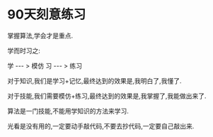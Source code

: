# 90天刻意练习

掌握算法,学会才是重点.

学而时习之:

学 --- > 模仿
习 --- > 练习

对于知识,我们是学习+记忆,最终达到的效果是,我明白了,我懂了.

对于技能,我们需要模仿+练习,最终达到的效果是,我掌握了,我能做出来了.

算法是一门技能,不能用学知识的方法来学习.

光看是没有用的,一定要动手敲代码,不要去抄代码,一定要自己敲出来.
